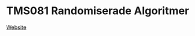 # TMS081 Randomiserade Algoritmer

[Website](http://www.math.chalmers.se/Stat/Grundutb/Chalmers/TMS081/)
